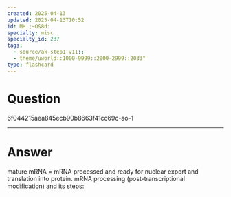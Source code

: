 ```yaml
---
created: 2025-04-13
updated: 2025-04-13T10:52
id: MH.;~O&8d:
specialty: misc
specialty_id: 237
tags:
  - source/ak-step1-v11::
  - theme/uworld::1000-9999::2000-2999::2033"
type: flashcard
---
```


# Question
6f044215aea845ecb90b8663f41cc69c-ao-1

---

# Answer
mature mRNA = mRNA processed and ready for nuclear export and translation into protein. mRNA processing (post-transcriptional modification) and its steps: